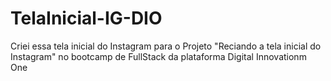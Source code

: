 # TelaInicial-IG-DIO
Criei essa tela inicial do Instagram para o Projeto "Reciando a tela inicial do Instagram" no bootcamp de FullStack da plataforma Digital Innovationm One
